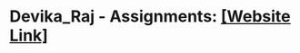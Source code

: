 # Devika_Raj - Assignments: [[Website Link]](https://github.com/NIFT-Web-Design/Devika_Raj.git/Assignment1)
